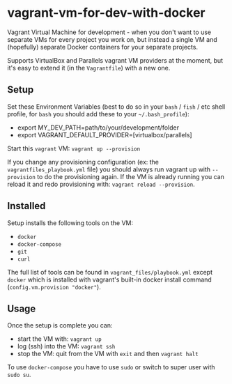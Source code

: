 # vagrant-vm-for-dev-with-docker

Vagrant Virtual Machine for development - when you don't want to use separate VMs for every project you work on, but instead a single VM and (hopefully) separate Docker containers for your separate projects.

Supports VirtualBox and Parallels vagrant VM providers at the moment,
but it's easy to extend it (in the `Vagrantfile`) with a new one.


## Setup

Set these Environment Variables (best to do so in your `bash` / `fish` / etc shell profile,
for `bash` you should add these to your `~/.bash_profile`):

* export MY_DEV_PATH=path/to/your/development/folder
* export VAGRANT_DEFAULT_PROVIDER=[virtualbox/parallels]

Start this `vagrant` VM: `vagrant up --provision`

If you change any provisioning configuration (ex: the `vagrantfiles_playbook.yml` file)
you should always run vagrant up with `--provision` to do the provisioning again.
If the VM is already running you can reload it and redo
provisioning with: `vagrant reload --provision`.


## Installed

Setup installs the following tools on the VM:

* `docker`
* `docker-compose`
* `git`
* `curl`

The full list of tools can be found in `vagrant_files/playbook.yml`
except `docker` which is installed with vagrant's built-in
docker install command (`config.vm.provision "docker"`).


## Usage

Once the setup is complete you can:

* start the VM with: `vagrant up`
* log (ssh) into the VM: `vagrant ssh`
* stop the VM: quit from the VM with `exit` and then `vagrant halt`

To use `docker-compose` you have to use `sudo` or switch
to super user with `sudo su`.
